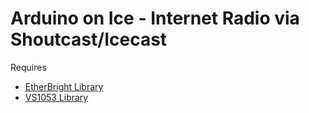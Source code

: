 # Arduino on Ice - Internet Radio via Shoutcast/Icecast

Requires

* [EtherBright Library](https://github.com/maniacbug/EtherBright)
* [VS1053 Library](https://github.com/maniacbug/VS1053)

